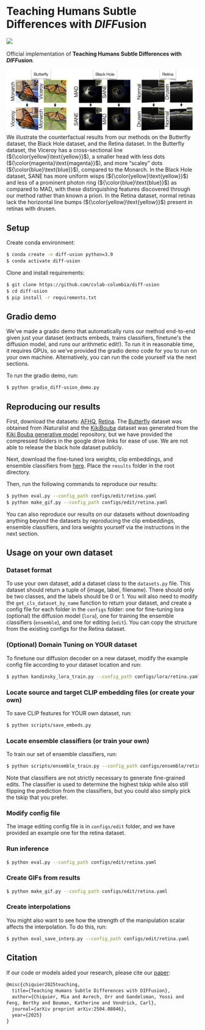 # Teaching Humans Subtle Differences with *DIFF*usion
<!-- <a href="https://openreview.net/forum?id=rm9ewAwLTR&referrer=%5BAuthor%20Console%5D(%2Fgroup%3Fid%3Dthecvf.com%2FICCV%2F2025%2FConference%2FAuthors%23your-submissions)"><img src="https://img.shields.io/badge/arXiv-2308.02669-b31b1b.svg" height=20.5></a> -->
<a href="https://diff-usion.cs.columbia.edu/"><img src="https://img.shields.io/static/v1?label=Project&message=Website&color=red" height=20.5></a> 

Official implementation of **Teaching Humans Subtle Differences with *DIFF*usion**.

![](assets/teaser.png)
We illustrate the counterfactual results from our methods on the Butterfly dataset, the Black
Hole dataset, and the Retina dataset. In the Butterfly dataset, the Viceroy has a cross-sectional line (${\color{yellow}\text{yellow}}$), a smaller head with less dots
(${\color{magenta}\text{magenta}}$), and more “scaley” dots (${\color{blue}\text{blue}}$), compared to the Monarch. In the Black Hole dataset, SANE has more uniform wisps (${\color{yellow}\text{yellow}}$)
and less of a prominent photon ring (${\color{blue}\text{blue}}$) as compared to MAD, with these distinguishing features discovered through our method rather
than known a priori. In the Retina dataset, normal retinas lack the horizontal line bumps (${\color{yellow}\text{yellow}}$) present in retinas with drusen.


## Setup
Create conda environment:
```bash
$ conda create -n diff-usion python=3.9
$ conda activate diff-usion
```
Clone and install requirements:
```bash
$ git clone https://github.com/cvlab-columbia/diff-usion
$ cd diff-usion
$ pip install -r requirements.txt
```

## Gradio demo 

We've made a gradio demo that automatically runs our method end-to-end given just your dataset (extracts embeds, trains classifiers, finetune's the diffusion model, and runs our arithmetic edit!). To run it in reasonable time, it requires GPUs, so we've provided the gradio demo code for you to run on your own machine. Alternatively, you can run the code yourself via the next sections.

To run the gradio demo, run:
```bash
$ python gradio_diff-usion_demo.py
```

## Reproducing our results 

First, download the datasets: [AFHQ](https://www.kaggle.com/datasets/dimensi0n/afhq-512), [Retina](https://www.kaggle.com/datasets/paultimothymooney/kermany2018). The [Butterfly](https://drive.google.com/file/d/1AFp4t0ykNqOpYcxFeLJBQgOIk5jYaSwE/view?usp=sharing) dataset was obtained from iNaturalist and the [KikiBouba](https://drive.google.com/file/d/17ibF3tzFiZrMb9ZnpYlLEh-xmWkPJpNH/view?usp=drive_link) dataset was generated from the [Kiki Bouba generative model](https://github.com/TAU-VAILab/kiki-bouba) repository, but we have provided the compressed folders in the google drive links for ease of use. We are not able to release the black hole dataset publicly. 

Next, download the fine-tuned lora weights, clip embeddings, and ensemble classifiers from [here](https://drive.google.com/file/d/1pSI9gh9nD74A3O7CRDw4iD3fL2Boj9Hk/view?usp=sharing). Place the `results` folder in the root directory. 

Then, run the following commands to reproduce our results:
```bash
$ python eval.py --config_path configs/edit/retina.yaml
$ python make_gif.py --config_path configs/edit/retina.yaml
```

You can also reproduce our results on our datasets without downloading anything beyond the datasets by reproducing the clip embeddings, ensemble classifiers, and lora weights yourself via the instructions in the next section.

## Usage on your own dataset 
### Dataset format
To use your own dataset, add a dataset class to the `datasets.py` file. This dataset should return a tuple of (image, label, filename). There should only be two classes, and the labels should be 0 or 1. You will also need to modify the `get_cls_dataset_by_name` function to return your dataset, and create a config file for each folder in the `configs` folder: one for fine-tuning lora (optional) the diffusion model (`lora`), one for training the ensemble classifiers (`ensemble`), and one for editing (`edit`). You can copy the structure from the existing configs for the Retina dataset. 

### (Optional) Domain Tuning on YOUR dataset
To finetune our diffusion decoder on a new dataset, modify the example config file according to your dataset location and run:
```bash
$ python kandinsky_lora_train.py --config_path configs/lora/retina.yaml
```

### Locate source and target CLIP embedding files (or create your own)
To save CLIP features for YOUR own dataset, run:
```bash
$ python scripts/save_embeds.py
```

### Locate ensemble classifiers (or train your own)
To train our set of ensemble classifiers, run:
```bash
$ python scripts/ensemble_train.py --config_path configs/ensemble/retina.yaml
```

Note that classifiers are not strictly necessary to generate fine-grained edits. The classifier is used to determine the highest tskip while also still flipping the prediction from the classifiers, but you could also simply pick the tskip that you prefer.

### Modify config file
The image editing config file is in `configs/edit` folder, and we have provided an example one for the retina dataset.

### Run inference
```bash
$ python eval.py --config_path configs/edit/retina.yaml
```

### Create GIFs from results
```bash
$ python make_gif.py --config_path configs/edit/retina.yaml
```

### Create interpolations
You might also want to see how the strength of the manipulation scalar affects the interpolation. To do this, run:
```bash
$ python eval_save_interp.py --config_path configs/edit/retina.yaml
```

## Citation
If our code or models aided your research, please cite our [paper](https://arxiv.org/pdf/2504.08046):
```
@misc{chiquier2025teaching,
  title={Teaching Humans Subtle Differences with DIFFusion},
  author={Chiquier, Mia and Avrech, Orr and Gandelsman, Yossi and Feng, Berthy and Bouman, Katherine and Vondrick, Carl},
  journal={arXiv preprint arXiv:2504.08046},
  year={2025}
}		
```
